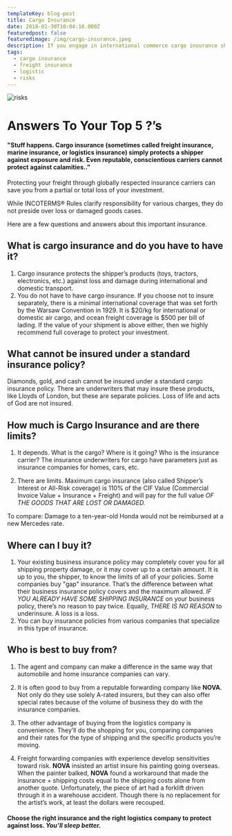 ```yaml
---
templateKey: blog-post
title: Cargo Insurance
date: 2018-01-30T10:04:10.000Z
featuredpost: false
featuredimage: /img/cargo-insurance.jpeg
description: If you engage in international commerce cargo insurance should be a priority.
tags:
  - cargo insurance
  - freight insurance
  - logistic
  - risks
---
```

![risks](/img/cargo-insurance.jpeg)

# Answers To Your Top 5 ?’s

#### "Stuff happens. Cargo insurance (sometimes called freight insurance, marine insurance, or logistics insurance) simply protects a shipper against exposure and risk. Even reputable, conscientious carriers cannot protect against calamities.."

Protecting your freight through globally respected insurance carriers can save you from a partial or total loss of your investment.

While INCOTERMS® Rules clarify responsibility for various charges, they do not preside over loss or damaged goods cases.

Here are a few questions and answers about this important insurance.

## What is cargo insurance and do you have to have it?
1. Cargo insurance protects the shipper’s products (toys, tractors, electronics, etc.) against loss and damage during international and domestic transport.
2. You do not have to have cargo insurance. If you choose not to insure separately, there is a minimal international coverage that was set forth by the Warsaw Convention in 1929.
It is $20/kg for international or domestic air cargo, and ocean freight coverage is $500 per bill of lading.
If the value of your shipment is above either, then we highly recommend full coverage to protect your investment.
## What cannot be insured under a standard insurance policy?
Diamonds, gold, and cash cannot be insured under a standard cargo insurance policy. There are underwriters that may insure these products, like Lloyds of London, but these are separate policies. Loss of life and acts of God are not insured.

## How much is Cargo Insurance and are there limits?
1. It depends. What is the cargo? Where is it going? Who is the insurance carrier? The insurance underwriters for cargo have parameters just as insurance companies for homes, cars, etc.

2. There are limits. Maximum cargo insurance (also called Shipper’s Interest or All-Risk coverage) is 110% of the CIF Value (Commercial Invoice Value + Insurance + Freight) and will pay for the full value _OF THE GOODS THAT ARE LOST OR DAMAGED._

To compare: Damage to a ten-year-old Honda would not be reimbursed at a new Mercedes rate.

## Where can I buy it?
1. Your existing business insurance policy may completely cover you for all shipping property damage, or it may cover up to a certain amount. It is up to you, the shipper, to know the limits of all of your policies. Some companies buy "gap" insurance. That’s the difference between what their business insurance policy covers and the maximum allowed. _IF YOU ALREADY HAVE SOME SHIPPING INSURANCE_ on your business policy, there’s no reason to pay twice. Equally, _THERE IS NO REASON_ to underinsure. A loss is a loss.
2. You can buy insurance policies from various companies that specialize in this type of insurance.

## Who is best to buy from?
1. The agent and company can make a difference in the same way that automobile and home insurance companies can vary.

2. It is often good to buy from a reputable forwarding company like **NOVA**. Not only do they use solely A-rated insurers, but they can also offer special rates because of the volume of business they do with the insurance companies.

3. The other advantage of buying from the logistics company is convenience. They’ll do the shopping for you, comparing companies and their rates for the type of shipping and the specific products you’re moving.
4. Freight forwarding companies with experience develop sensitivities toward risk. **NOVA** insisted an artist insure his painting going overseas. When the painter balked, **NOVA** found a workaround that made the insurance + shipping costs equal to the shipping costs alone from another quote. Unfortunately, the piece of art had a forklift driven through it in a warehouse accident. Though there is no replacement for the artist’s work, at least the dollars were recouped.


#### Choose the right insurance and the right logistics company to protect against loss. _You’ll sleep better._